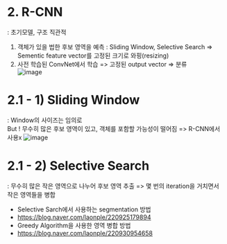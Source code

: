 # 2. R-CNN
: 초기모델, 구조 직관적  
1) 객체가 있을 법한 후보 영역을 예측 : Sliding Window, Selective Search => Sementic feature vector를 고정된 크기로 와핑(resizing)     
2) 사전 학습된 ConvNet에서 학습 => 고정된 output vector => 분류   
![image](https://user-images.githubusercontent.com/51853700/135036279-8078d5e1-0a7a-4ff1-9b1e-378d93c53230.png)


# 2.1 - 1) Sliding Window 
: Window의 사이즈는 임의로    
But ! 무수히 많은 후보 영역이 있고, 객체를 포함할 가능성이 떨어짐 => R-CNN에서 사용x
![image](https://user-images.githubusercontent.com/51853700/135036829-8dab737d-98bb-4237-9f90-684b02dc026d.png)


# 2.1 - 2) Selective Search
: 무수히 많은 작은 영역으로 나누어 후보 영역 추출 => 몇 번의 iteration을 거치면서 작은 영역들을 병합  
* Selective Sarch에서 사용하는 segmentation 방법
* https://blog.naver.com/laonple/220925179894
* Greedy Algorithm을 사용한 영역 병합 방법
* https://blog.naver.com/laonple/220930954658


